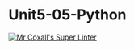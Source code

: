# Unit5-05-Python
[![Mr Coxall's Super Linter](https://github.com/ICS3U-Programming-LiaD/Unit5-05-Python/workflows/Mr%20Coxall's%20Super%20Linter/badge.svg)](https://github.com/ICS3U-Programming-LiaD/Unit5-05-Python/actions/)
